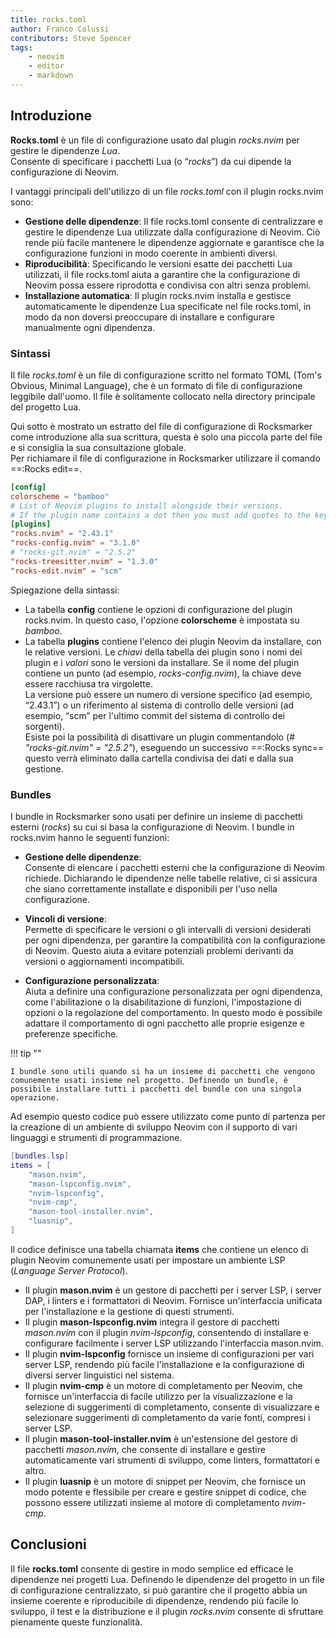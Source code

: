 ```yaml
---
title: rocks.toml
author: Franco Colussi
contributors: Steve Spencer
tags:
    - neovim
    - editor
    - markdown
---
```

<!--vale off-->
## Introduzione

**Rocks.toml** è un file di configurazione usato dal plugin *rocks.nvim* per gestire le dipendenze *Lua*.  
Consente di specificare i pacchetti Lua (o “*rocks*”) da cui dipende la configurazione di Neovim.

I vantaggi principali dell'utilizzo di un file *rocks.toml* con il plugin rocks.nvim sono:

- **Gestione delle dipendenze**: Il file rocks.toml consente di centralizzare e gestire le dipendenze Lua utilizzate dalla configurazione di Neovim. Ciò rende più facile mantenere le dipendenze aggiornate e garantisce che la configurazione funzioni in modo coerente in ambienti diversi.
- **Riproducibilità**: Specificando le versioni esatte dei pacchetti Lua utilizzati, il file rocks.toml aiuta a garantire che la configurazione di Neovim possa essere riprodotta e condivisa con altri senza problemi.
- **Installazione automatica**: Il plugin rocks.nvim installa e gestisce automaticamente le dipendenze Lua specificate nel file rocks.toml, in modo da non doversi preoccupare di installare e configurare manualmente ogni dipendenza.

### Sintassi

Il file *rocks.toml* è un file di configurazione scritto nel formato TOML (Tom's Obvious, Minimal Language), che è un formato di file di configurazione leggibile dall'uomo. Il file è solitamente collocato nella directory principale del progetto Lua.

Qui sotto è mostrato un estratto del file di configurazione di Rocksmarker come introduzione alla sua scrittura, questa è solo una piccola parte del file e si consiglia la sua consultazione globale.  
Per richiamare il file di configurazione in Rocksmarker utilizzare il comando ==:Rocks edit==.

```toml
[config]
colorscheme = "bamboo"
# List of Neovim plugins to install alongside their versions.
# If the plugin name contains a dot then you must add quotes to the key name!
[plugins]
"rocks.nvim" = "2.43.1"
"rocks-config.nvim" = "3.1.0"
# "rocks-git.nvim" = "2.5.2"
"rocks-treesitter.nvim" = "1.3.0"
"rocks-edit.nvim" = "scm"
```

Spiegazione della sintassi:

- La tabella **config** contiene le opzioni di configurazione del plugin rocks.nvim.
In questo caso, l'opzione **colorscheme** è impostata su *bamboo*.
- La tabella **plugins** contiene l'elenco dei plugin Neovim da installare, con le relative versioni. Le *chiavi* della tabella dei plugin sono i nomi dei plugin e i *valori* sono le versioni da installare. Se il nome del plugin contiene un punto (ad esempio, *rocks-config.nvim*), la chiave deve essere racchiusa tra virgolette.  
La versione può essere un numero di versione specifico (ad esempio, “2.43.1”) o un riferimento al sistema di controllo delle versioni (ad esempio, “scm” per l'ultimo commit del sistema di controllo dei sorgenti).  
Esiste poi la possibilità di disattivare un plugin commentandolo (*# "rocks-git.nvim" = "2.5.2"*), eseguendo un successivo ==:Rocks sync== questo verrà eliminato dalla cartella condivisa dei dati e dalla sua gestione.

### Bundles

I bundle in Rocksmarker sono usati per definire un insieme di pacchetti esterni (*rocks*) su cui si basa la configurazione di Neovim. I bundle in rocks.nvim hanno le seguenti funzioni:

- **Gestione delle dipendenze**:  
Consente di elencare i pacchetti esterni che la configurazione di Neovim richiede. Dichiarando le dipendenze nelle tabelle relative, ci si assicura che siano correttamente installate e disponibili per l'uso nella configurazione.

- **Vincoli di versione**:  
Permette di specificare le versioni o gli intervalli di versioni desiderati per ogni dipendenza, per garantire la compatibilità con la configurazione di Neovim. Questo aiuta a evitare potenziali problemi derivanti da versioni o aggiornamenti incompatibili.

- **Configurazione personalizzata**:  
Aiuta a definire una configurazione personalizzata per ogni dipendenza, come l'abilitazione o la disabilitazione di funzioni, l'impostazione di opzioni o la regolazione del comportamento. In questo modo è possibile adattare il comportamento di ogni pacchetto alle proprie esigenze e preferenze specifiche.

!!! tip ""

    I bundle sono utili quando si ha un insieme di pacchetti che vengono comunemente usati insieme nel progetto. Definendo un bundle, è possibile installare tutti i pacchetti del bundle con una singola operazione.

Ad esempio questo codice può essere utilizzato come punto di partenza per la creazione di un ambiente di sviluppo Neovim con il supporto di vari linguaggi e strumenti di programmazione.

```lua
[bundles.lsp]
items = [
    "mason.nvim",
    "mason-lspconfig.nvim",
    "nvim-lspconfig",
    "nvim-cmp",
    "mason-tool-installer.nvim",
    "luasnip",
]
```

Il codice definisce una tabella chiamata **items** che contiene un elenco di plugin Neovim comunemente usati per impostare un ambiente LSP (*Language Server Protocol*).

- Il plugin **mason.nvim** è un gestore di pacchetti per i server LSP, i server DAP, i linters e i formattatori di Neovim. Fornisce un'interfaccia unificata per l'installazione e la gestione di questi strumenti.
- Il plugin **mason-lspconfig.nvim** integra il gestore di pacchetti *mason.nvim* con il plugin *nvim-lspconfig*, consentendo di installare e configurare facilmente i server LSP utilizzando l'interfaccia mason.nvim.
- Il plugin **nvim-lspconfig** fornisce un insieme di configurazioni per vari server LSP, rendendo più facile l'installazione e la configurazione di diversi server linguistici nel  sistema.
- Il plugin **nvim-cmp** è un motore di completamento per Neovim, che fornisce un'interfaccia di facile utilizzo per la visualizzazione e la selezione di suggerimenti di completamento, consente di visualizzare e selezionare suggerimenti di completamento da varie fonti, compresi i server LSP.
- Il plugin **mason-tool-installer.nvim** è un'estensione del gestore di pacchetti *mason.nvim*, che consente di installare e gestire automaticamente vari strumenti di sviluppo, come linters, formattatori e altro.
- Il plugin **luasnip** è un motore di snippet per Neovim, che fornisce un modo potente e flessibile per creare e gestire snippet di codice, che possono essere utilizzati insieme al motore di completamento *nvim-cmp*.

## Conclusioni

Il file **rocks.toml** consente di gestire in modo semplice ed efficace le dipendenze nei progetti Lua. Definendo le dipendenze del progetto in un file di configurazione centralizzato, si può garantire che il progetto abbia un insieme coerente e riproducibile di dipendenze, rendendo più facile lo sviluppo, il test e la distribuzione e il plugin *rocks.nvim* consente di sfruttare pienamente queste funzionalità.
